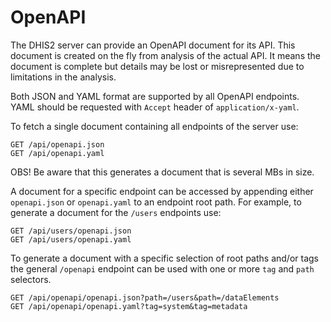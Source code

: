 # OpenAPI

The DHIS2 server can provide an OpenAPI document for its API.
This document is created on the fly from analysis of the actual API.
It means the document is complete but details may be lost or misrepresented
due to limitations in the analysis.

Both JSON and YAML format are supported by all OpenAPI endpoints.
YAML should be requested with `Accept` header of `application/x-yaml`.

To fetch a single document containing all endpoints of the server use:

    GET /api/openapi.json
    GET /api/openapi.yaml

OBS! Be aware that this generates a document that is several MBs in size.

A document for a specific endpoint can be accessed by appending either 
`openapi.json` or `openapi.yaml` to an endpoint root path. 
For example, to generate a document for the `/users` endpoints use:

    GET /api/users/openapi.json
    GET /api/users/openapi.yaml

To generate a document with a specific selection of root paths and/or tags the
general `/openapi` endpoint can be used with one or more `tag` and `path`
selectors.

    GET /api/openapi/openapi.json?path=/users&path=/dataElements
    GET /api/openapi/openapi.yaml?tag=system&tag=metadata

